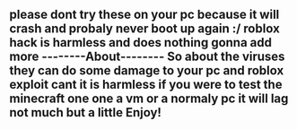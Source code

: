 please dont try these on your pc because it will crash and probaly never boot up again :/
roblox hack is harmless and does nothing 
gonna add more 
--------About--------
So about the viruses they can do some damage to your pc and roblox exploit cant it is harmless 
if you were to test the minecraft one one a vm or a normaly pc it will lag not much but a little
Enjoy!
-------------------------------------------------------------------------------------------------------------

